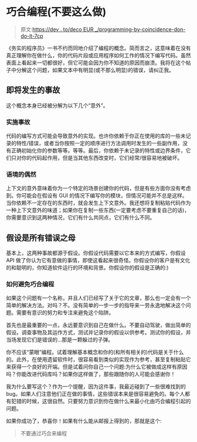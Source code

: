 # 巧合编程(不要这么做)

> 原文:[https://dev . to/deco EUR _/programming-by-coincidence-don-do-it-7cp](https://dev.to/decoeur_/programming-by-coincidence-dont-do-it-7cp)

《务实的程序员》一书不约而同地介绍了编程的概念。简而言之，这意味着在没有真正理解你在做什么，你的代码片段或应用程序如何工作的情况下编写代码。虽然表面上看起来一切都很好，但它可能会因为你不知道的原因而崩溃。我将在这个帖子中分解这个问题，如果文本中有明显(或不那么明显)的错误，请纠正我。

## 即将发生的事故

这个概念本身已经被分解为以下几个“意外”。

### 实施事故

代码的编写方式可能会导致意外的实现。也许你依赖于你正在使用的库的一些未记录的特性/错误，或者当你按照一定的顺序进行方法调用时发生的一些副作用，没有正确初始化你的参数等等。等等。最后，你依赖于未记录的特性或边界条件，它们只对你的代码起作用，但是当其他东西改变时，它们经常/很容易地被破坏。

### 语境的偶然

上下文的意外意味着你为一个特定的场景创建你的代码，但是有些方面你没有考虑到。你可能会在假设有 GUI 的情况下编写你的模块，但情况可能并不总是这样。当你依赖不一定存在的东西时，就会发生上下文意外。我还想将复制粘贴代码作为一种上下文意外的味道；如果你在复制一些东西(一定要考虑不要重复自己的话)，你需要意识到这两种情况，它们有什么共同点，它们有什么不同。

## 假设是所有错误之母

基本上，这两种事故都源于假设。你假设代码需要以它本来的方式编写，你假设 API 做了你认为它有意做的事情，即使这看起来很奇怪。你假设你的客户是有文化的和聪明的，你知道软件运行的环境和背景。你假设你的假设是正确的:)

### 如何避免巧合编程

如果这个问题有一个名称，并且人们已经写了关于它的文章，那么也一定会有一个简单的解决方法。对吗？不。没有简单的一步一步的指导来一劳永逸地解决这个问题。需要有意识的努力和专注来避免这个陷阱。

首先也是最重要的一点，永远要意识到自己在做什么。不要自动驾驶，做出简单的假设。调查事物及其运作方式，测试并记录你的假设以供参考。测试你的假设，并当场发现它们是错误的...那是一颗躲过的子弹。

你不应该“蒙眼”编程。试着理解基本概念和你的(和所有相关的)代码是关于什么的。此外，在使用遗留软件时，很容易看到类似的实现作为参考，甚至复制粘贴它来获得一个良好的开端。但是试着问你自己一个问题:为什么它被做成这样有原因吗？你能改进代码库吗？如果你这样做了，那些跟随你的人可能会感谢你！

我为什么要写这个？作为一个提醒，因为这件事，我最近碰到了一些很难找到的 bug。如果人们注意他们正在做的事情，这些错误本来是很容易避免的。每个人都有犯错的时候，这很自然。只要努力意识到你在做什么来最小化由巧合编程引起的问题。

如果你成功了，恭喜你！如果有什么能从邮报上得到的，那就是这个:

> 不要通过巧合来编程